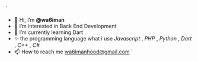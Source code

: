 `
- 👋 Hi, I’m **@wa6iman**
- 👀 I’m interested in Back End Development
- 🌱 I’m currently learning Dart
- ✨ the programming language what i use *_Javascript_* , *_PHP_* , *_Python_* , *_Dart_* , *_C++_* , *_C#_*
- 📫 How to reach me wa6imanhood@gmail.com
`
<!---
wa6iman/wa6iman is a ✨ special ✨ repository because its `README.md` (this file) appears on your GitHub profile.
You can click the Preview link to take a look at your changes.
--->
